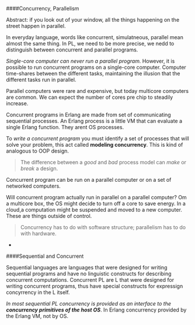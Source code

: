 ####Concurrency, Parallelism

Abstract: if you look out of your window, all the things happening on the street happen in parallel.

In everyday language, words like concurrent, simulatneous, parallel mean almost the same thing. In PL, we need to be more precise, we nedd to distinguish between concurrent and parallel programs.

*Single-core computer can never run a parallel program.* However, it is possible to run concurrent programs on a single-core computer. Computer time-shares between the different tasks, maintaining the illusion that the different tasks run in parallel.

Parallel computers were rare and expensive, but today multicore computers are common. We can expect the number of cores pre chip to steadily increase.

Concurrent programs in Erlang are made from set of communicating sequential processes. An Erlang process is a little VM that can evaluate a single Erlang function. They arent OS processes.

To *write a concurrent program* you must identify a set of processes that will solve your problem, this act called **modeling concurrency**. This is kind of analogous to OOP design.

> The difference between a *good* and *bad* process model can *make* or *break* a design.

Concurrent program can be run on a parallel computer or on a set of networked computers.

Will concurrent program actually run in parallel on a parallel computer? Om a multicore box, the OS might decide to turn off a core to save energy. In a cloud,a computation might be suspended and moved to a new computer. These are things outside of control.

> Concurrency has to do with software structure; parallelism has to do with hardware.

-

####Sequential and Concurrent

Sequential languages are languages that were designed for writing sequential programs and have no linguistic constructs for describing concurrent computations. Concurrent PL are L that were designed for writing concurrent programs, thus have special constructs for expressign concyrrency in the L itself.

*In most sequential PL concurrency is provided as an interface to the __concurrency primitives of the host OS__*. In Erlang concurrency provided by the Erlang VM, not by OS.







